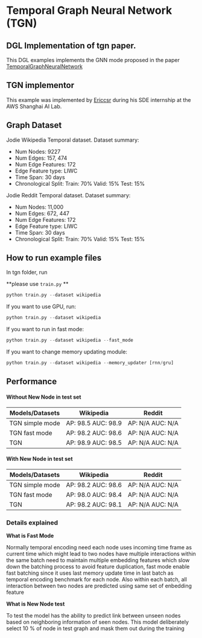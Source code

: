# Temporal Graph Neural Network (TGN)

## DGL Implementation of tgn paper.

This DGL examples implements the GNN mode proposed in the paper [TemporalGraphNeuralNetwork](https://arxiv.org/abs/2006.10637.pdf)

## TGN implementor

This example was implemented by [Ericcsr](https://github.com/Ericcsr) during his SDE internship at the AWS Shanghai AI Lab.

## Graph Dataset

Jodie Wikipedia Temporal dataset. Dataset summary:

- Num Nodes: 9227
- Num Edges: 157, 474
- Num Edge Features: 172
- Edge Feature type: LIWC
- Time Span: 30 days
- Chronological Split: Train: 70% Valid: 15% Test: 15%

Jodie Reddit Temporal dataset. Dataset summary:

- Num Nodes: 11,000
- Num Edges: 672, 447
- Num Edge Features: 172
- Edge Feature type: LIWC
- Time Span: 30 days
- Chronological Split: Train: 70% Valid: 15% Test: 15%

## How to run example files

In tgn folder, run

**please use `train.py` **

```python
python train.py --dataset wikipedia
```

If you want to use GPU, run:

```python
python train.py --dataset wikipedia
```

If you want to run in fast mode:

```python
python train.py --dataset wikipedia --fast_mode
```

If you want to change memory updating module:

```python
python train.py --dataset wikipedia --memory_updater [rnn/gru]
```

## Performance

#### Without New Node in test set

| Models/Datasets | Wikipedia          | Reddit           |
| --------------- | ------------------ | ---------------- |
| TGN simple mode | AP: 98.5 AUC: 98.9 | AP: N/A AUC: N/A |
| TGN fast mode   | AP: 98.2 AUC: 98.6 | AP: N/A AUC: N/A |
| TGN             | AP: 98.9 AUC: 98.5 | AP: N/A AUC: N/A |

#### With New Node in test set

| Models/Datasets | Wikipedia           | Reddit           |
| --------------- | ------------------- | ---------------- |
| TGN simple mode | AP: 98.2  AUC: 98.6 | AP: N/A AUC: N/A |
| TGN fast mode   | AP: 98.0  AUC: 98.4 | AP: N/A AUC: N/A |
| TGN             | AP: 98.2  AUC: 98.1 | AP: N/A AUC: N/A |

### Details explained

**What is Fast Mode**

Normally temporal encoding need each node uses incoming time frame as current time which might lead to two nodes have multiple interactions within the same batch need to maintain multiple embedding features which slow down the batching process to avoid feature duplication, fast mode enable fast batching since it uses last memory update time in last batch as temporal encoding benchmark for each node. Also within each batch, all interaction between two nodes are predicted using same set of enbedding feature

**What is New Node test**

To test the model has the ability to predict link between unseen nodes based on neighboring information of seen nodes. This model deliberately select 10 % of node in test graph and mask them out during the training

